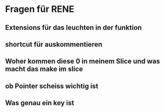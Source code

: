 # Fragen für RENE

## Extensions für das leuchten in der funktion

## shortcut für auskommentieren

## Woher kommen diese 0 in meinem Slice und was macht das make im slice

## ob Pointer scheiss wichtig ist

## Was genau ein key ist
